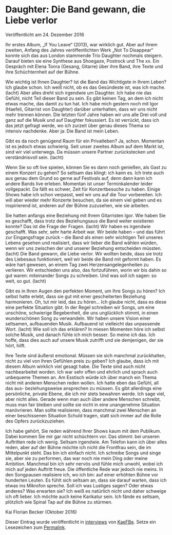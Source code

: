 # Daughter: Die Band gewann, die Liebe verlor

Veröffentlicht am 24. Dezember 2016	



Ihr erstes Album, „If You Leave“ (2013), war wirklich gut. Aber auf ihrem zweiten, Anfang des Jahres veröffentlichten Werk „Not To Disappear“ konnte sich das aus London stammende Trio Daughter nochmals steigern. Darauf bieten sie eine Synthese aus Shoegaze, Postrock und The xx. Ein Gespräch mit Elena Tonra (Gesang, Gitarre) über ihre Band, ihre Texte und ihre Schüchternheit auf der Bühne.

Wie wichtig ist Ihnen Daughter? Ist die Band das Wichtigste in Ihrem Leben?
Ich glaube schon. Ich weiß nicht, ob es das Gesündeste ist, was ich mache. (lacht) Aber alles dreht sich irgendwie um Daughter. Ich habe nie das Gefühl, nicht Teil dieser Band zu sein. Es gibt keinen Tag, an dem ich nicht etwas mache, das damit zu tun hat. Ich habe mich gestern noch mit Igor (Haefeli, Gitarrist von Daughter) darüber unterhalten, dass wir uns nicht mehr trennen können. Die letzten fünf Jahre haben wir uns alle Drei voll und ganz auf die Musik und auf Daughter fokussiert. Es ist verrückt, dass ich das jetzt gefragt werde, wo ich zurzeit über genau dieses Thema so intensiv nachdenke. Aber ja: Die Band ist mein Leben.

Gibt es da noch genügend Raum für ein Privatleben?
Ja, schon. Momentan ist es jedoch etwas schwierig. Seit unser zweites Album auf dem Markt ist, sind wir viel unterwegs. Da müssen unsere Partner zurückstecken und verständnisvoll sein. (lacht)

Wenn Sie so oft live spielen, können Sie es dann noch genießen, als Gast zu einem Konzert zu gehen?
So seltsam das klingt: ich kann es. Ich trete auch aus genau dem Grund so gerne auf Festivals auf, denn dann kann ich andere Bands live erleben. Momentan ist unser Terminkalender leider vollgepackt. Da fällt es schwer, Zeit für Konzertbesuche zu haben. Einige Shows habe ich schon verpasst, weil wir uns auf die Tour vorbereiten. Ich will aber wieder mehr Konzerte besuchen, da sie einem viel geben und es inspirierend ist, anderen auf der Bühne zuzusehen, wie sie arbeiten.

Sie hatten anfangs eine Beziehung mit Ihrem Gitarristen Igor. Wie haben Sie es geschafft, dass trotz des Beziehungsaus die Band weiter existieren konnte?
Das ist die Frage der Fragen. (lacht) Wir haben es irgendwie geschafft. Was sehr, sehr harte Arbeit war. Wir beide haben – und das führt zur Eingangsfrage zurück – die Band als einen sehr wichtigen Teil unseres Lebens gesehen und realisiert, dass wir lieber die Band wählen würden, wenn wir uns zwischen der und unserer Beziehung entscheiden müssten. (lacht) Die Band gewann, die Liebe verlor. Wir wollten beide, dass sie trotz des Liebesaus funktioniert, weil wir beide die Band mit geformt haben. Es wäre hart gewesen, an einem Tag zwei Herzensangelegenheiten zu verlieren. Wir entschieden uns also, das fortzuführen, worin wir bis dahin so gut waren: miteinander Songs zu schreiben. Und was soll ich sagen: so weit, so gut. (lacht)

Gibt es in Ihren Augen den perfekten Moment, um Ihre Songs zu hören? Ich selbst hatte erlebt, dass sie gut mit einer gescheiterten Beziehung harmonieren.
Oh, tut mir leid, das zu hören… Ich glaube nicht, dass es diese eine perfekte Situation gibt. In der Regel schreiben wir Songs, um eine unschöne, schwierige Begebenheit, die uns unglücklich stimmt, in einen wunderschönen Song zu verwandeln. Wir haben unsere Vision einer seltsamen, aufbauenden Musik. Aufbauend ist vielleicht das unpassende Wort. (lacht) Wie soll ich das erklären? In miesen Momenten höre ich selbst solche Musik, und danach fühle ich mich besser. So meine ich das. Ich hoffe, dass dies auch auf unsere Musik zutrifft und sie demjenigen, der sie hört, hilft.

Ihre Texte sind äußerst emotional. Müssen sie sich manchmal zurückhalten, nicht zu viel von Ihren Gefühlen preis zu geben?
Ich glaube, dass ich mit diesem Album wirklich viel gesagt habe. Die Texte sind auch nicht nachbearbeitet worden. Ich war sehr offen und ehrlich und sprach auch unbequeme Themen an. Am Esstisch würde ich über manch ein Thema nicht mit anderen Menschen reden wollen. Ich hatte eben das Gefühl, all das aus- beziehungsweise ansprechen zu müssen. Es gibt allerdings eine persönliche, private Ebene, die ich mir stets bewahren werde. Ich sage viel, aber nicht alles. Gerade wenn man auch über andere Menschen schreibt, muss man fair bleiben und sollte sie nicht in eine unangenehme Situation manövrieren. Man sollte realisieren, dass manchmal zwei Menschen an einer beschissenen Situation Schuld tragen, statt sich immer auf die Rolle des Opfers zurückzuziehen.

Ich habe gehört, Sie reden während Ihrer Shows kaum mit dem Publikum. Dabei kommen Sie mir gar nicht schüchtern vor.
Das stimmt: bei unseren Auftritten rede ich wenig. Seltsam irgendwie. Am Telefon kann ich über alles reden, aber auf der Bühne möchte ich nicht die Frontfrau sein, die im Mittelpunkt steht. Das bin ich einfach nicht. Ich schreibe Songs und singe sie, aber sie zu performen, das war noch nie mein Ding oder meine Ambition. Manchmal bin ich sehr nervös und fühle mich unwohl, wobei ich mich auf jeden Auftritt freue. Die öffentliche Rede war jedoch nie meins. In den Songpausen realisiere ich, wo ich bin: auf einer erhöhten Bühne vor hunderten Leuten. Es fühlt sich seltsam an, dass sie darauf warten, dass ich etwas ins Mikrofon spreche. Soll ich was Lustiges sagen? Oder etwas anderes? Was erwarten sie? Ich weiß es natürlich nicht und daher schweige ich oft lieber. Ich möchte auch keine Karikatur sein. Ich fände es seltsam, plötzlich wie Spinal Tap auf die Bühne zu stürmen.

Kai Florian Becker (Oktober 2016)


Dieser Eintrag wurde veröffentlicht in [interviews](https://www.kaiflorian.de/category/texte/interviews/) von [KaeFBe](https://www.kaiflorian.de/author/kaefbe/). Setze ein Lesezeichen zum [Permalink](https://www.kaiflorian.de/2016/12/daughter-die-band-gewann-die-liebe-verlor/). 


